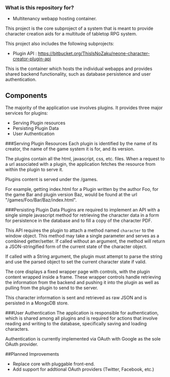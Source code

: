 ### What is this repository for? ###

* Multitenancy webapp hosting container.

This project is the core subproject of a system that is meant to provide 
character creation aids for a multitude of tabletop RPG system.

This project also includes the following subprojects:
- Plugin API : https://bitbucket.org/ThisIsNoZaku/neone-character-creator-plugin-api

This is the container which hosts the individual webapps and provides 
shared backend functionality, such as database persistence and user authentication.

## Components
The majority of the application use involves plugins. It provides three 
major services for plugins:
 
- Serving Plugin resources
- Persisting Plugin Data
- User Authentication

###Serving Plugin Resources
Each plugin is identified by the name of its creator, the name of the 
game system it is for, and its version.

The plugins contain all the html, javascript, css, etc. files. When a 
request to a url associated with a plugin, the application fetches the
resource from within the plugin to serve it.

Plugins content is served under the /games.

For example, getting index.html for a Plugin written by the author Foo, for the game Bar and plugin version Baz, would
be found at the url "/games/Foo/Bar/Baz/index.html".

###Persisting Plugin Data
Plugins are required to implement an API with a single simple
javascript method for retrieving the character data in a form for
persistence in the database and to fill a copy of the character PDF.

This API requires the plugin to attach a method named `character` to the window object. This method may take a single
parameter and serves as a combined getter/setter. If called without an argument, the method will return a
JSON-stringified form of the current state of the character object.

If called with a String argument, the plugin must attempt to parse the string and use the parsed object to set the
current character state if valid.

The core displays a fixed wrapper page with controls, with the plugin content wrapped inside a frame. These wrapper
controls handle retrieving the information from the backend and pushing it into the plugin as well as pulling from the
plugin to send to the server.

This character information is sent and retrieved as raw JSON and is persisted in a MongoDB store.

###User Authentication
The application is responsible for authentication, which is shared among all plugins and is required for actions that
involve reading and writing to the database, specifically saving and loading characters.

Authentication is currently implemented via OAuth with Google as the  sole OAuth provider.

##Planned Improvements
- Replace core with pluggable front-end.
- Add support for addtional OAuth providers (Twitter, Facebook, etc.)